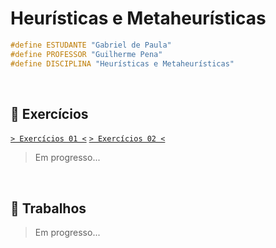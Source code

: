 # Heurísticas e Metaheurísticas

```cpp
#define ESTUDANTE "Gabriel de Paula"
#define PROFESSOR "Guilherme Pena"
#define DISCIPLINA "Heurísticas e Metaheurísticas"
```

&nbsp;

## 📃 Exercícios

[`> Exercícios 01 <`](./exercicios-01/)
[`> Exercícios 02 <`](./exercicios-02/)

> Em progresso...

&nbsp;

## 📃 Trabalhos

> Em progresso...
